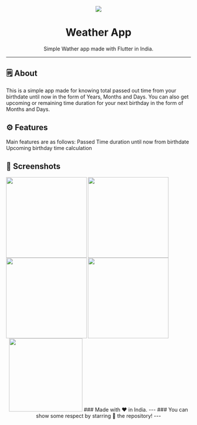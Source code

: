 <div align="center">

<img src="./assets/feature_graphic/feature_graphic.png">


# **Weather App**
Simple Wather app made with Flutter in India.

---

</div>



## 🗒 About

This is a simple app made for knowing total passed out time from your birthdate until now in the form of Years, Months and Days. You can also get upcoming or remaining time duration for your next birthday in the form of Months and Days.

## ⚙️ Features
Main features are as follows:
Passed Time duration until now from birthdate
Upcoming birthday time calculation
## 📲 Screenshots
<p>
<img align="left" src="https://github.com/user-attachments/assets/94d0ebc4-581a-4125-ad62-bac4fd8d205e" width="220px">
<img align="left" src="https://github.com/user-attachments/assets/9f978939-d1f3-4044-bad1-12bb04631f88" width="220px">
<img align="left" src="https://github.com/user-attachments/assets/8fa9306a-002f-42c7-b813-d5abb82ade67" width="220px">
<img align="left" src="https://github.com/user-attachments/assets/a3b7ee1c-2ed4-4faa-b9c9-6dee036947ff" width="220px">
</p>

<br><br>



<div align="center">

<img src="./assets/icons/logo.png" width="200px" height="200px">
### Made with ❤️ in India.
---
### You can show some respect by starring 🌟 the repository!
---
</div>
